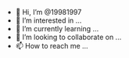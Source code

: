- 👋 Hi, I’m @19981997
- 👀 I’m interested in ...
- 🌱 I’m currently learning ...
- 💞️ I’m looking to collaborate on ...
- 📫 How to reach me ...

<!---othb m kt bkt is a  
19981997/19981997 is a ✨
  yn l ylnk tn yn ty  lkdd rt kbvdvspecial ✨ repository because its `README.md` (this file) appears on your GitHub profile.
You can click the Preview link to take a look at your changes.
--->
